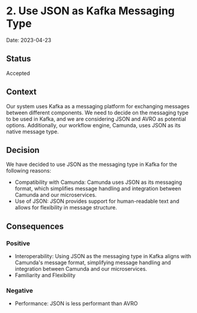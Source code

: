 # 2. Use JSON as Kafka Messaging Type

Date: 2023-04-23

## Status

Accepted

## Context

Our system uses Kafka as a messaging platform for exchanging messages between different components. We need to decide on the messaging type to be used in Kafka, and we are considering JSON and AVRO as potential options. Additionally, our workflow engine, Camunda, uses JSON as its native message type.

## Decision

We have decided to use JSON as the messaging type in Kafka for the following reasons:

- Compatibility with Camunda: Camunda uses JSON as its messaging format, which simplifies message handling and integration between Camunda and our microservices.
- Use of JSON: JSON provides support for human-readable text and allows for flexibility in message structure.

## Consequences

### Positive
- Interoperability: Using JSON as the messaging type in Kafka aligns with Camunda's message format, simplifying message handling and integration between Camunda and our microservices.
- Familiarity and Flexibility

### Negative 
- Performance: JSON is less performant than AVRO